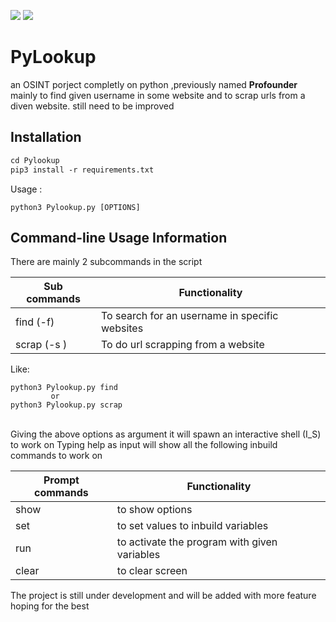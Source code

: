 <p><img src="https://img.shields.io/badge/Python-3776AB?style=for-the-badge&logo=python&logoColor=white" />
<img src="https://img.shields.io/badge/Python-3-brightgreen.svg?style=plastic">
  </p>
<h1>PyLookup</h1>

<p> an OSINT porject completly on python ,previously named <b>Profounder</b> 
  mainly to find given username in some website and to scrap urls from a diven website.
  still need to be improved 
<br></p>

<h2>Installation</h2>

```markdown
cd Pylookup
pip3 install -r requirements.txt
```
Usage :

```
python3 Pylookup.py [OPTIONS]
```
<h2>Command-line Usage Information</h2>
There are mainly 2 subcommands in the script 

Sub commands  | Functionality
------------- | -------------
find (-f)  | To search for an username in specific websites
 scrap (-s ) | To do url scrapping from a website
 
 Like:
 ```
 python3 Pylookup.py find
          or 
 python3 Pylookup.py scrap
 
 ```
 
<br> 
Giving the above options as argument it will spawn an interactive shell (I_S) to work on 
Typing help as input will show all the following inbuild commands to work on 

Prompt commands | Functionality
----------------|--------------
show | to show options
set  | to set values to inbuild variables
run  | to activate the program with given variables
clear| to clear screen 


The project is still under development and will be added with more feature <br>
hoping for the best 
